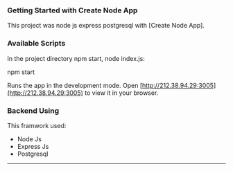 <h3>Getting Started with Create Node App</h3> 

This project was node js express postgresql with [Create Node App].

<h3> Available Scripts </h3>

In the project directory npm start, node index.js:

<p>npm start</p>

Runs the app in the development mode.
Open [http://212.38.94.29:3005](http://212.38.94.29:3005) to view it in your browser.

<h3>Backend Using</h3>
This framwork used:

 - Node Js
 - Express Js
 - Postgresql

<hr>
